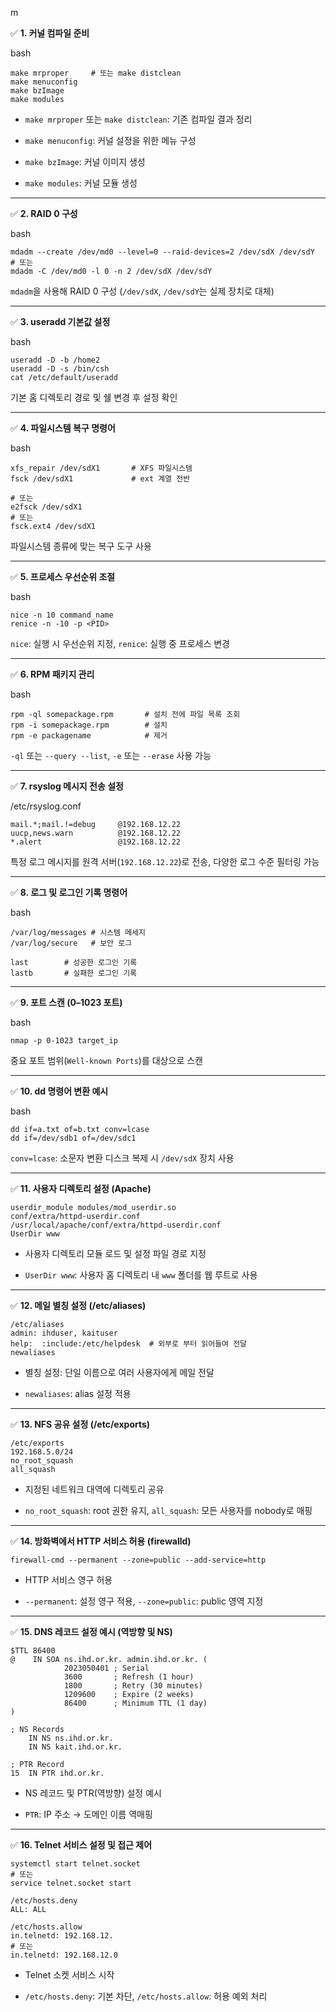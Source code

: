 m

✅ **1. 커널 컴파일 준비**

bash

```
make mrproper     # 또는 make distclean
make menuconfig
make bzImage
make modules
```

- `make mrproper` 또는 `make distclean`: 기존 컴파일 결과 정리
    
- `make menuconfig`: 커널 설정을 위한 메뉴 구성
    
- `make bzImage`: 커널 이미지 생성
    
- `make modules`: 커널 모듈 생성


---

✅ **2. RAID 0 구성**

bash

```
mdadm --create /dev/md0 --level=0 --raid-devices=2 /dev/sdX /dev/sdY
# 또는
mdadm -C /dev/md0 -l 0 -n 2 /dev/sdX /dev/sdY
```

`mdadm`을 사용해 RAID 0 구성 (`/dev/sdX`, `/dev/sdY`는 실제 장치로 대체)


---

✅ **3. useradd 기본값 설정**

bash

```
useradd -D -b /home2
useradd -D -s /bin/csh
cat /etc/default/useradd
```

기본 홈 디렉토리 경로 및 쉘 변경 후 설정 확인


---

✅ **4. 파일시스템 복구 명령어**

bash

```
xfs_repair /dev/sdX1       # XFS 파일시스템
fsck /dev/sdX1             # ext 계열 전반

# 또는
e2fsck /dev/sdX1
# 또는
fsck.ext4 /dev/sdX1
```

파일시스템 종류에 맞는 복구 도구 사용


---

✅ **5. 프로세스 우선순위 조절**

bash

```
nice -n 10 command_name
renice -n -10 -p <PID>
```

`nice`: 실행 시 우선순위 지정, `renice`: 실행 중 프로세스 변경


---

✅ **6. RPM 패키지 관리**

bash

```
rpm -ql somepackage.rpm       # 설치 전에 파일 목록 조회
rpm -i somepackage.rpm        # 설치
rpm -e packagename            # 제거
```

`-ql` 또는 `--query --list`, `-e` 또는 `--erase` 사용 가능


---

✅ **7. rsyslog 메시지 전송 설정**

/etc/rsyslog.conf

```
mail.*;mail.!=debug     @192.168.12.22
uucp,news.warn          @192.168.12.22
*.alert                 @192.168.12.22
```

특정 로그 메시지를 원격 서버(`192.168.12.22`)로 전송, 다양한 로그 수준 필터링 가능


---

✅ **8. 로그 및 로그인 기록 명령어**

bash

```
/var/log/messages # 시스템 메세지
/var/log/secure   # 보안 로그

last        # 성공한 로그인 기록
lastb       # 실패한 로그인 기록
```


---

✅ **9. 포트 스캔 (0–1023 포트)**

bash

```
nmap -p 0-1023 target_ip
```

중요 포트 범위(`Well-known Ports`)를 대상으로 스캔


---


✅ **10. dd 명령어 변환 예시**

bash

```
dd if=a.txt of=b.txt conv=lcase
dd if=/dev/sdb1 of=/dev/sdc1
```

`conv=lcase`: 소문자 변환 
디스크 복제 시 `/dev/sdX` 장치 사용

---


✅ **11. 사용자 디렉토리 설정 (Apache)**

```
userdir_module modules/mod_userdir.so
conf/extra/httpd-userdir.conf
/usr/local/apache/conf/extra/httpd-userdir.conf
UserDir www
```

- 사용자 디렉토리 모듈 로드 및 설정 파일 경로 지정
    
- `UserDir www`: 사용자 홈 디렉토리 내 `www` 폴더를 웹 루트로 사용
    

---

✅ **12. 메일 별칭 설정 (/etc/aliases)**

```
/etc/aliases
admin: ihduser, kaituser
help:  :include:/etc/helpdesk  # 외부로 부터 읽어들여 전달
newaliases
```

- 별칭 설정: 단일 이름으로 여러 사용자에게 메일 전달
    
- `newaliases`: alias 설정 적용
    

---

✅ **13. NFS 공유 설정 (/etc/exports)**

```
/etc/exports
192.168.5.0/24
no_root_squash
all_squash
```

- 지정된 네트워크 대역에 디렉토리 공유
    
- `no_root_squash`: root 권한 유지, `all_squash`: 모든 사용자를 nobody로 매핑
    

---

✅ **14. 방화벽에서 HTTP 서비스 허용 (firewalld)**

```
firewall-cmd --permanent --zone=public --add-service=http
```

- HTTP 서비스 영구 허용
    
- `--permanent`: 설정 영구 적용, `--zone=public`: public 영역 지정
    

---

✅ **15. DNS 레코드 설정 예시 (역방향 및 NS)**

```
$TTL 86400
@    IN SOA ns.ihd.or.kr. admin.ihd.or.kr. (
            2023050401 ; Serial
            3600       ; Refresh (1 hour)
            1800       ; Retry (30 minutes)
            1209600    ; Expire (2 weeks)
            86400      ; Minimum TTL (1 day)
)

; NS Records
    IN NS ns.ihd.or.kr.
    IN NS kait.ihd.or.kr.

; PTR Record
15  IN PTR ihd.or.kr.
```

- NS 레코드 및 PTR(역방향) 설정 예시
    
- `PTR`: IP 주소 → 도메인 이름 역매핑
    

---

✅ **16. Telnet 서비스 설정 및 접근 제어**

```
systemctl start telnet.socket
# 또는
service telnet.socket start

/etc/hosts.deny
ALL: ALL

/etc/hosts.allow
in.telnetd: 192.168.12.
# 또는
in.telnetd: 192.168.12.0
```

- Telnet 소켓 서비스 시작
    
- `/etc/hosts.deny`: 기본 차단, `/etc/hosts.allow`: 허용 예외 처리